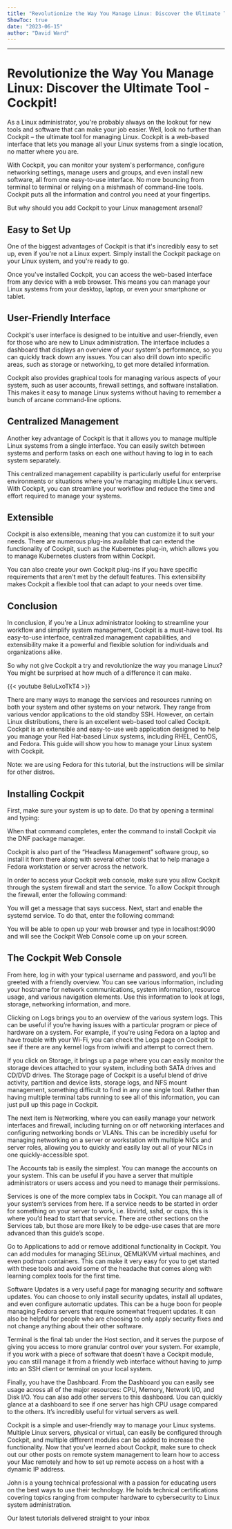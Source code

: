 ```yaml
---
title: "Revolutionize the Way You Manage Linux: Discover the Ultimate Tool - Cockpit!"
ShowToc: true 
date: "2023-06-15"
author: "David Ward"
---
```

*****
# Revolutionize the Way You Manage Linux: Discover the Ultimate Tool - Cockpit!

As a Linux administrator, you're probably always on the lookout for new tools and software that can make your job easier. Well, look no further than Cockpit – the ultimate tool for managing Linux. Cockpit is a web-based interface that lets you manage all your Linux systems from a single location, no matter where you are.

With Cockpit, you can monitor your system's performance, configure networking settings, manage users and groups, and even install new software, all from one easy-to-use interface. No more bouncing from terminal to terminal or relying on a mishmash of command-line tools. Cockpit puts all the information and control you need at your fingertips.

But why should you add Cockpit to your Linux management arsenal?

## Easy to Set Up

One of the biggest advantages of Cockpit is that it's incredibly easy to set up, even if you're not a Linux expert. Simply install the Cockpit package on your Linux system, and you're ready to go.

Once you've installed Cockpit, you can access the web-based interface from any device with a web browser. This means you can manage your Linux systems from your desktop, laptop, or even your smartphone or tablet.

## User-Friendly Interface

Cockpit's user interface is designed to be intuitive and user-friendly, even for those who are new to Linux administration. The interface includes a dashboard that displays an overview of your system's performance, so you can quickly track down any issues. You can also drill down into specific areas, such as storage or networking, to get more detailed information.

Cockpit also provides graphical tools for managing various aspects of your system, such as user accounts, firewall settings, and software installation. This makes it easy to manage Linux systems without having to remember a bunch of arcane command-line options.

## Centralized Management

Another key advantage of Cockpit is that it allows you to manage multiple Linux systems from a single interface. You can easily switch between systems and perform tasks on each one without having to log in to each system separately.

This centralized management capability is particularly useful for enterprise environments or situations where you're managing multiple Linux servers. With Cockpit, you can streamline your workflow and reduce the time and effort required to manage your systems.

## Extensible

Cockpit is also extensible, meaning that you can customize it to suit your needs. There are numerous plug-ins available that can extend the functionality of Cockpit, such as the Kubernetes plug-in, which allows you to manage Kubernetes clusters from within Cockpit.

You can also create your own Cockpit plug-ins if you have specific requirements that aren't met by the default features. This extensibility makes Cockpit a flexible tool that can adapt to your needs over time.

## Conclusion

In conclusion, if you're a Linux administrator looking to streamline your workflow and simplify system management, Cockpit is a must-have tool. Its easy-to-use interface, centralized management capabilities, and extensibility make it a powerful and flexible solution for individuals and organizations alike.

So why not give Cockpit a try and revolutionize the way you manage Linux? You might be surprised at how much of a difference it can make.

{{< youtube 8eluLxoTkT4 >}} 



There are many ways to manage the services and resources running on both your system and other systems on your network. They range from various vendor applications to the old standby SSH. However, on certain Linux distributions, there is an excellent web-based tool called Cockpit. Cockpit is an extensible and easy-to-use web application designed to help you manage your Red Hat-based Linux systems, including RHEL, CentOS, and Fedora. This guide will show you how to manage your Linux system with Cockpit.
 
Note: we are using Fedora for this tutorial, but the instructions will be similar for other distros.
 
## Installing Cockpit
 
First, make sure your system is up to date. Do that by opening a terminal and typing:
 
When that command completes, enter the command to install Cockpit via the DNF package manager.
 
Cockpit is also part of the “Headless Management” software group, so install it from there along with several other tools that to help manage a Fedora workstation or server across the network.
 
In order to access your Cockpit web console, make sure you allow Cockpit through the system firewall and start the service. To allow Cockpit through the firewall, enter the following command:
 
You will get a message that says success. Next, start and enable the systemd service. To do that, enter the following command:
 
You will be able to open up your web browser and type in localhost:9090 and will see the Cockpit Web Console come up on your screen.
 
## The Cockpit Web Console
 
From here, log in with your typical username and password, and you’ll be greeted with a friendly overview. You can see various information, including your hostname for network communications, system information, resource usage, and various navigation elements. Use this information to look at logs, storage, networking information, and more.
 
Clicking on Logs brings you to an overview of the various system logs. This can be useful if you’re having issues with a particular program or piece of hardware on a system. For example, if you’re using Fedora on a laptop and have trouble with your Wi-Fi, you can check the Logs page on Cockpit to see if there are any kernel logs from iwlwifi and attempt to correct them.
 
If you click on Storage, it brings up a page where you can easily monitor the storage devices attached to your system, including both SATA drives and CD/DVD drives. The Storage page of Cockpit is a useful blend of drive activity, partition and device lists, storage logs, and NFS mount management, something difficult to find in any one single tool. Rather than having multiple terminal tabs running to see all of this information, you can just pull up this page in Cockpit.
 
The next item is Networking, where you can easily manage your network interfaces and firewall, including turning on or off networking interfaces and configuring networking bonds or VLANs. This can be incredibly useful for managing networking on a server or workstation with multiple NICs and server roles, allowing you to quickly and easily lay out all of your NICs in one quickly-accessible spot.
 
The Accounts tab is easily the simplest. You can manage the accounts on your system. This can be useful if you have a server that multiple administrators or users access and you need to manage their permissions.
 
Services is one of the more complex tabs in Cockpit. You can manage all of your system’s services from here. If a service needs to be started in order for something on your server to work, i.e. libvirtd, sshd, or cups, this is where you’d head to start that service. There are other sections on the Services tab, but those are more likely to be edge-use cases that are more advanced than this guide’s scope.
 
Go to Applications to add or remove additional functionality in Cockpit. You can add modules for managing SELinux, QEMU/KVM virtual machines, and even podman containers. This can make it very easy for you to get started with these tools and avoid some of the headache that comes along with learning complex tools for the first time.
 
Software Updates is a very useful page for managing security and software updates. You can choose to only install security updates, install all updates, and even configure automatic updates. This can be a huge boon for people managing Fedora servers that require somewhat frequent updates. It can also be helpful for people who are choosing to only apply security fixes and not change anything about their other software.
 
Terminal is the final tab under the Host section, and it serves the purpose of giving you access to more granular control over your system. For example, if you work with a piece of software that doesn’t have a Cockpit module, you can still manage it from a friendly web interface without having to jump into an SSH client or terminal on your local system.
 
Finally, you have the Dashboard. From the Dashboard you can easily see usage across all of the major resources: CPU, Memory, Network I/O, and Disk I/O. You can also add other servers to this dashboard. Uou can quickly glance at a dashboard to see if one server has high CPU usage compared to the others. It’s incredibly useful for virtual servers as well.
 
Cockpit is a simple and user-friendly way to manage your Linux systems. Multiple Linux servers, physical or virtual, can easily be configured through Cockpit, and multiple different modules can be added to increase the functionality. Now that you’ve learned about Cockpit, make sure to check out our other posts on remote system management to learn how to access your Mac remotely and how to set up remote access on a host with a dynamic IP address.
 
John is a young technical professional with a passion for educating users on the best ways to use their technology. He holds technical certifications covering topics ranging from computer hardware to cybersecurity to Linux system administration.
 
Our latest tutorials delivered straight to your inbox




